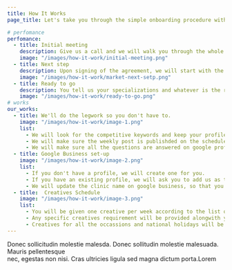 ```yaml
---
title: How It Works
page_title: Let's take you through the simple onboarding procedure with Apna Health and the world of ayurveda

# perfomance
perfomance:
  - title: Initial meeting
    description: Give us a call and we will walk you through the whole procedure of onboarding with us.
    image: "/images/how-it-work/initial-meeting.png"
  - title: Next step
    description: Upon signing of the agreement, we will start with the services.
    image: "/images/how-it-work/market-next-setp.png"
  - title: Ready to go
    description: You tell us your specializations and whatever is the requirement and we shall start working on it as quickly as possible.
    image: "/images/how-it-work/ready-to-go.png"
# works
our_works:
  - title: We'll do the legwork so you don't have to.
    image: "/images/how-it-work/image-1.png"
    list:
      - We will look for the competitive keywords and keep your profile updated with them.
      - We will make sure the weekly post is publishded on the scheduled time on every fixed day.
      - We will make sure all the questions are answered on google profile.
  - title: Google Business set-up
    image: "/images/how-it-work/image-2.png"
    list:
      - If you don't have a profile, we will create one for you.
      - If you have an existing profile, we will ask you to add us as the manager in it so that we can work on it.
      - We will update the clinic name on google business, so that you can benefit from the name being used across India.
  - title:  Creatives Schedule
    image: "/images/how-it-work/image-3.png"
    list:
      - You will be given one creative per week according to the list of treatments that you have given us.
      - Any specific creatives requirement will be provided alongwith your scheduled weekly creative.
      - Creatives for all the occassions and national holidays will be provided a day before.
---
```

Donec sollicitudin molestie malesda. Donec sollitudin molestie malesuada. Mauris pellentesque <br /> nec, egestas non nisi. Cras ultricies ligula sed magna dictum porta.Lorem
